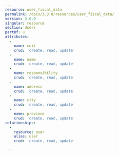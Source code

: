 ```yaml
---
resource: user_fiscal_data
permalink: /docs/3.0.0/resources/user_fiscal_data/
version: 3.0.0
singular: resource
section: Users
partOf: u
attributes:
  -
    name: cuit
    crud: 'create, read, update'
  -
    name: name
    crud: 'create, read, update'
  -
    name: responsibility
    crud: 'create, read, update'
  -
    name: address
    crud: 'create, read, update'
  -
    name: city
    crud: 'create, read, update'
  -
    name: province
    crud: 'create, read, update'
relationships:
  -
    resource: user
    alias: user
    crud: 'create, read, update'

---
```

